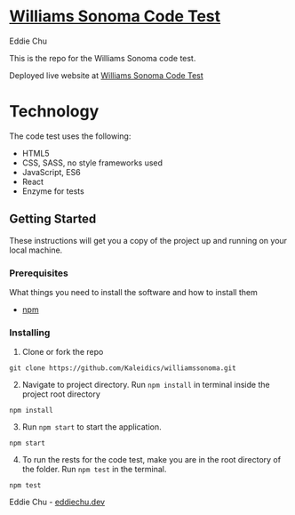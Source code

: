 # [Williams Sonoma Code Test](https://wscodetest.netlify.com/)

Eddie Chu

This is the repo for the Williams Sonoma code test.

Deployed live website at [Williams Sonoma Code Test](https://wscodetest.netlify.com/)

# Technology
The code test uses the following:

- HTML5
- CSS, SASS, no style frameworks used
- JavaScript, ES6
- React
- Enzyme for tests

## Getting Started

These instructions will get you a copy of the project up and running on your local machine.

### Prerequisites

What things you need to install the software and how to install them

- [npm](https://www.npmjs.com/get-npm)


### Installing

1. Clone or fork the repo

```
git clone https://github.com/Kaleidics/williamssonoma.git
```

2. Navigate to project directory. Run `npm install` in terminal inside the project root directory

```
npm install
```
3. Run `npm start` to start the application.
```
npm start
```

4. To run the rests for the code test, make you are in the root directory of the folder. Run `npm test` in the terminal.

```
npm test
```


Eddie Chu - [eddiechu.dev](https://www.eddiechu.dev/)
